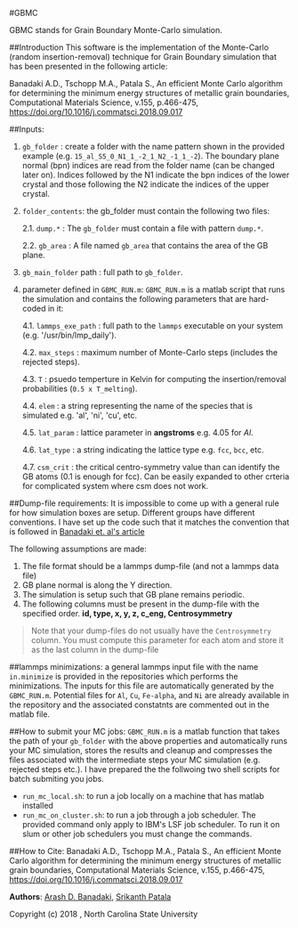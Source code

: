 #GBMC

GBMC stands for Grain Boundary Monte-Carlo simulation. 


##Introduction
This software is the implementation of the Monte-Carlo (random insertion-removal) technique for Grain Boundary simulation that has been presented in the following article:

Banadaki A.D., Tschopp M.A., Patala S., An efficient Monte Carlo algorithm for determining the minimum energy structures of metallic grain boundaries, Computational Materials Science, v.155, p.466-475, https://doi.org/10.1016/j.commatsci.2018.09.017



##Inputs:

1.  ```gb_folder```      : create a folder with the name pattern shown in the provided example (e.g. ```15_al_S5_0_N1_1_-2_1_N2_-1_1_-2```). The boundary plane normal (bpn) indices are read from the folder name (can be changed later on). Indices followed by the N1 indicate the bpn indices of the lower crystal and those following the N2 indicate the indices of the upper crystal.
2.  ```folder_contents```: the gb_folder must contain the following two files:
	
	
	2.1.  ```dump.*```      : The ```gb_folder``` must contain a file with pattern ```dump.*```.
	
	2.2.  ```gb_area```        : A file named ```gb_area``` that contains the area of the GB plane.

3.  ```gb_main_folder``` path  : full path to ```gb_folder```.
4.  parameter defined in ```GBMC_RUN.m```: ```GBMC_RUN.m``` is a matlab script that runs the simulation and contains the following parameters that are hard-coded in it:

	4.1.  ```lammps_exe_path``` : full path to the ```lammps``` executable on your system (e.g. '/usr/bin/lmp_daily').

	4.2.  ```max_steps```       : maximum number of Monte-Carlo steps (includes the rejected steps).

	4.3.  ```T```               : psuedo temperture in Kelvin for computing the insertion/removal probabilities (```0.5 x T_melting```).

	4.4.  ```elem```            : a string representing the name of the species that is simulated e.g. 'al', 'ni', 'cu', etc.

	4.5.  ```lat_param```       : lattice parameter in __angstroms__ e.g. 4.05 for _Al_.

	4.6.  ```lat_type```        : a string indicating the lattice type e.g. ```fcc```, ```bcc```, etc.

	4.7.  ```csm_crit```        : the critical centro-symmetry value than can identify the GB atoms (0.1 is enough for fcc). Can be easily expanded to other crteria for complicated system where csm does not work.
	


##Dump-file requirements:
It is impossible to come up with a general rule for how simulation boxes are setup.
Different groups have different conventions. I have set up the code such that it matches the convention that is followed in [Banadaki et. al's article](https://doi.org/10.1016/j.commatsci.2015.09.062)

The following assumptions are made:

1. The file format should be a lammps dump-file (and not a lammps data file)
2. GB plane normal is along the Y direction.
3. The simulation is setup such that GB plane remains periodic.
4. The following columns must be present in the dump-file with the specified order.
   __id, type, x, y, z, c_eng, Centrosymmetry__

>Note that your dump-files do not usually have the ```Centrosymmetry``` column. You must compute this parameter for each atom and store it as the last column in the dump-file

##lammps minimizations:
a general lammps input file with the name ```in.minimize``` is provided in the repositories which performs the minimizations. The inputs for this file are automatically generated by the ```GBMC_RUN.m```. Potential files for ```Al```, ```Cu```, ```Fe-alpha```, and ```Ni``` are already available in the repository and the associated constatnts are commented out in the matlab file.

##How to submit your MC jobs:
```GBMC_RUN.m``` is a matlab function that takes the path of your ```gb_folder``` with the above properties and automatically runs your MC simulation, stores the results and cleanup and compresses the files associated with the intermediate steps your MC simulation (e.g. rejected steps etc.). I have prepared the the follwoing two shell scripts for batch submiting you jobs.

- ```run_mc_local.sh```: to run a job locally on a machine that has matlab installed
- ```run_mc_on_cluster.sh```: to run a job through a job scheduler. The provided command only apply to IBM's LSF job scheduler. To run it on slum or other job schedulers you must change the commands.

##How to Cite:
Banadaki A.D., Tschopp M.A., Patala S., An efficient Monte Carlo algorithm for determining the minimum energy structures of metallic grain boundaries, Computational Materials Science, v.155, p.466-475, https://doi.org/10.1016/j.commatsci.2018.09.017

**Authors**: [Arash D. Banadaki](adehgha@ncsu.edu), [Srikanth Patala](spatala@ncsu.edu)

Copyright (c) 2018 , North Carolina State University 